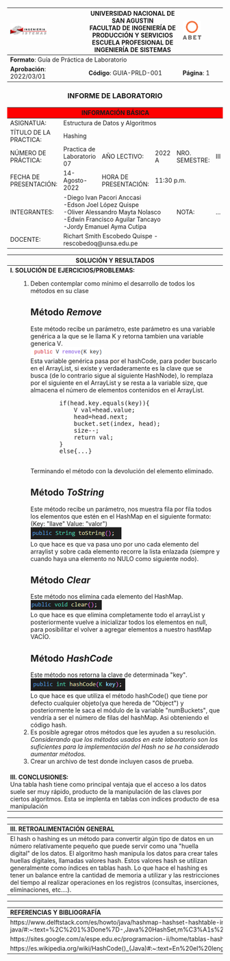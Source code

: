 <div align="center">
<table>
    <theader>
        <tr>
            <td><img src="https://github.com/rescobedoq/pw2/blob/main/epis.png?raw=true" alt="EPIS" style="width:50%; height:auto"/></td>
            <th>
                <span style="font-weight:bold;">UNIVERSIDAD NACIONAL DE SAN AGUSTIN</span><br />
                <span style="font-weight:bold;">FACULTAD DE INGENIERÍA DE PRODUCCIÓN Y SERVICIOS</span><br />
                <span style="font-weight:bold;">ESCUELA PROFESIONAL DE INGENIERÍA DE SISTEMAS</span>
            </th>
            <td><img src="https://github.com/rescobedoq/pw2/blob/main/abet.png?raw=true" alt="ABET" style="width:50%; height:auto"/></td>
        </tr>
    </theader>
    <tbody>
        <tr><td colspan="3"><span style="font-weight:bold;">Formato</span>: Guía de Práctica de Laboratorio</td></tr>
        <tr><td><span style="font-weight:bold;">Aprobación</span>:  2022/03/01</td><td><span style="font-weight:bold;">Código</span>: GUIA-PRLD-001</td><td><span style="font-weight:bold;">Página</span>: 1</td></tr>
    </tbody>
</table>
</div>
<div align="center">
 <h3>INFORME DE LABORATORIO</h3>
</div>
<table>
 <theader>
  <tr><th colspan="6" bgcolor="red">INFORMACIÓN BÁSICA</th></tr>
 </theader>
 <tbody>
  <tr><td>ASIGNATUA:</td><td colspan="5">Estructura de Datos y Algoritmos</td></tr>
  <tr><td>TÍTULO DE LA PRACTICA:</td><td colspan="4">Hashing<td></tr>
  <tr><td>NÚMERO DE PRÁCTICA:</td><td>Practica de Laboratorio 07</td><td>AÑO LECTIVO:</td><td>2022 A</td><td>NRO. SEMESTRE:</td><td>III</td></tr>
  <tr><td>FECHA DE PRESENTACIÓN:</td><td>14-Agosto-2022</td><td>HORA DE PRESENTACIÓN:</td><td colspan="3">11:30 p.m.</td></tr>
  <tr><td>INTEGRANTES:</td><td colspan="3">-Diego Ivan Pacori Anccasi<br>-Edson Joel López Quispe<br>-Oliver Alessandro Mayta Nolasco<br>-Edwin Francisco Aguilar Tancayo<br>-Jordy Emanuel Ayma Cutipa</td><td>NOTA:</td><td>...</td></tr>
  <tr><td>DOCENTE:</td><td colspan="5">Richart Smith Escobedo Quispe - rescobedoq@unsa.edu.pe</td></tr>
 </tbody>
</table>
<table>
 <theader>
  <tr><th>SOLUCIÓN Y RESULTADOS</th></tr>
 </theader>
 <tbody>
  <tr><td><strong>I. SOLUCIÓN DE EJERCICIOS/PROBLEMAS:</strong><br>
  <ul>
    <ol>
        <li>Deben contemplar como mínimo el desarrollo de todos los métodos en su clase
        </li>
        <h2>Método <em>Remove</em></h2>
        Este método recibe un parámetro, este parámetro es una variable genérica a la que se le llama K y retorna tambien una variable generica V.<br>
        <img src="ejercicio1/imagenes/remove.png"><br>
        Esta variable genérica pasa por el hashCode, para poder buscarlo en el ArrayList, si existe y verdaderamente es la clave que se busca (de lo contrario sigue al siguiente HashNode), lo remplaza por el siguiente en el ArrayList y se resta a la variable size, que almacena el número de elementos contenidos en el ArrayList.
        <pre>
        if(head.key.equals(key)){
            V val=head.value;
            head=head.next;
            bucket.set(index, head);
            size--;
            return val;
        }
        else{...}
        </pre>
        Terminando el método con la devolución del elemento eliminado.
        <h2>Método <em>ToString</em></h2>
        Este método recibe un parámetro, nos muestra fila por fila todos los elementos que estén en el HashMap en el siguiente formato: (Key: "llave" Value: "valor")<br>
        <img src="ejercicio1/imagenes/toString.PNG"><br>
        Lo que hace es que va pasa uno por uno cada elemento del arraylist y sobre cada elemento recorre la lista enlazada (siempre y cuando haya una elemento no NULO como siguiente nodo).
        <h2>Método <em>Clear</em></h2>
        Este método nos elimina cada elemento del HashMap.<br>
        <img src="ejercicio1/imagenes/Clear.PNG"><br>
        Lo que hace es que elimina completamente todo el arrayList y posteriormente vuelve a inicializar todos los elementos en null, para posibilitar el volver a agregar elementos a nuestro hastMap VACÍO.
        <h2>Método <em>HashCode</em></h2>
        Este método nos retorna la clave de determinada "key".<br>
        <img src="ejercicio1/imagenes/hashCode.PNG"><br>
        Lo que hace es que utiliza el método hashCode() que tiene por defecto cualquier objeto(ya que hereda de "Object") y posteriormente le saca el módulo de la variable "numBuckets", que vendría a ser el número de filas del hashMap. Asi obteniendo el código hash.
        <li>Es posible agregar otros métodos que les ayuden a su resolución.            
        </li>
        <em>Considerando que los métodos usados en este laboratorio son los suficientes para la implementación del Hash no se ha considerado aumentar métodos.</em>
        <li>Crear un archivo de test donde incluyen casos de prueba.
        </li>
    </ol>
  </ul>

  <tr><td><strong>III. CONCLUSIONES:</strong>
  <br>Una tabla hash tiene como principal ventaja que el acceso a los datos suele ser muy rápido, producto de la manipulación de las claves por ciertos algoritmos. Esta se implenta en tablas con indices producto de esa manipulación</td></tr>
 </tbody>
</table>
<hr>
<table>
 <theader>
  <tr><td><strong>III. RETROALIMENTACIÓN GENERAL</strong><br>
  </td><tr>
 </theader>
 <tbody>
  <tr><td>El hash o hashing es un método para convertir algún tipo de datos en un número
relativamente pequeño que puede servir como una "huella digital" de los datos. El
algoritmo hash manipula los datos para crear tales huellas digitales, llamadas valores
hash. Estos valores hash se utilizan generalmente como índices en tablas hash.
Lo que hace el hashing es tener un balance entre la cantidad de memoria a utilizar y las
restricciones del tiempo al realizar operaciones en los registros (consultas, inserciones,
eliminaciones, etc....). </td></tr>
 </tbody>
</table>
<hr>
<table>
 <theader>
  <tr><td><strong>REFERENCIAS Y BIBLIOGRAFÍA</strong></td><tr>
 </theader>
 <tbody>
  <tr><td>https://www.delftstack.com/es/howto/java/hashmap-hashset-hashtable-in-java/#:~:text=%2C%201%3Done%7D-,Java%20HashSet,m%C3%A1s%20la%20interfaz%20de%20Colecciones.</td></tr>
  <tr><td>https://sites.google.com/a/espe.edu.ec/programacion-ii/home/tablas-hash</td></tr>
  <tr><td>https://es.wikipedia.org/wiki/HashCode()_(Java)#:~:text=En%20el%20lenguaje%20de%20programaci%C3%B3n,defecto%2C%20por%20la%20clase%20Object.</td></tr>
 </tbody>
</table>
